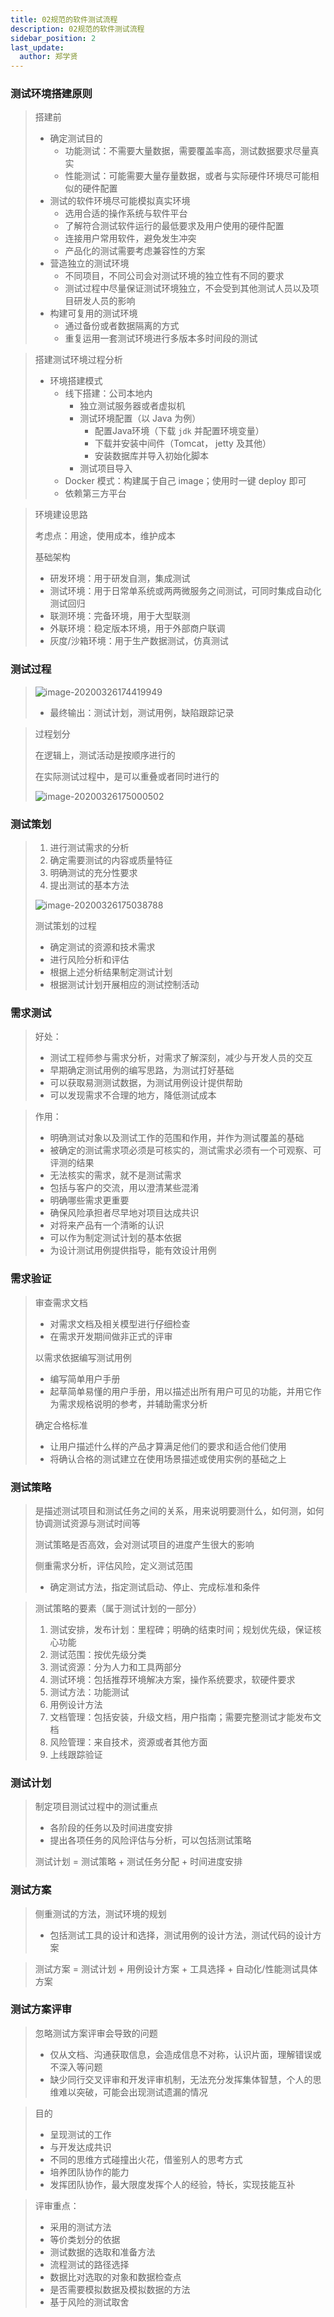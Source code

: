 ```yaml
---
title: 02规范的软件测试流程
description: 02规范的软件测试流程
sidebar_position: 2
last_update:
  author: 郑学贤
---
```


### 测试环境搭建原则

> 搭建前
>
> - 确定测试目的
>   - 功能测试：不需要大量数据，需要覆盖率高，测试数据要求尽量真实
>   - 性能测试：可能需要大量存量数据，或者与实际硬件环境尽可能相似的硬件配置
> - 测试的软件环境尽可能模拟真实环境
>   - 选用合适的操作系统与软件平台
>   - 了解符合测试软件运行的最低要求及用户使用的硬件配置
>   - 连接用户常用软件，避免发生冲突
>   - 产品化的测试需要考虑兼容性的方案
> - 营造独立的测试环境
>   - 不同项目，不同公司会对测试环境的独立性有不同的要求
>   - 测试过程中尽量保证测试环境独立，不会受到其他测试人员以及项目研发人员的影响
> - 构建可复用的测试环境
>   - 通过备份或者数据隔离的方式
>   - 重复运用一套测试环境进行多版本多时间段的测试

> 搭建测试环境过程分析
>
> - 环境搭建模式
>   - 线下搭建：公司本地内
>     - 独立测试服务器或者虚拟机
>     - 测试环境配置（以 Java 为例）
>       - 配置Java环境（下载 `jdk` 并配置环境变量）
>       - 下载并安装中间件（Tomcat， jetty 及其他）
>       - 安装数据库并导入初始化脚本
>     - 测试项目导入
>   - Docker 模式：构建属于自己 image；使用时一键 deploy 即可
>   - 依赖第三方平台

> 环境建设思路
>
> 考虑点：用途，使用成本，维护成本
>
> 基础架构
>
> - 研发环境：用于研发自测，集成测试
> - 测试环境：用于日常单系统或两两微服务之间测试，可同时集成自动化测试回归
> - 联测环境：完备环境，用于大型联测
> - 外联环境：稳定版本环境，用于外部商户联调
> - 灰度/沙箱环境：用于生产数据测试，仿真测试



### 测试过程

> ![image-20200326174419949](@site/static/img/test_img/06.png)
>
> - 最终输出：测试计划，测试用例，缺陷跟踪记录

> 过程划分
>
> 在逻辑上，测试活动是按顺序进行的
>
> 在实际测试过程中，是可以重叠或者同时进行的
>
> ![image-20200326175000502](@site/static/img/test_img/07.png)



### 测试策划

> 1. 进行测试需求的分析
> 2. 确定需要测试的内容或质量特征
> 3. 明确测试的充分性要求
> 4. 提出测试的基本方法
>
> ![image-20200326175038788](@site/static/img/test_img/08.png)
>
> 测试策划的过程
>
> - 确定测试的资源和技术需求
> - 进行风险分析和评估
> - 根据上述分析结果制定测试计划
> - 根据测试计划开展相应的测试控制活动



### 需求测试

> 好处：
>
> - 测试工程师参与需求分析，对需求了解深刻，减少与开发人员的交互
> - 早期确定测试用例的编写思路，为测试打好基础
> - 可以获取易测测试数据，为测试用例设计提供帮助
> - 可以发现需求不合理的地方，降低测试成本

> 作用：
>
> - 明确测试对象以及测试工作的范围和作用，并作为测试覆盖的基础
> - 被确定的测试需求项必须是可核实的，测试需求必须有一个可观察、可评测的结果
> - 无法核实的需求，就不是测试需求
> - 包括与客户的交流，用以澄清某些混淆
> - 明确哪些需求更重要
> - 确保风险承担者尽早地对项目达成共识
> - 对将来产品有一个清晰的认识
> - 可以作为制定测试计划的基本依据
> - 为设计测试用例提供指导，能有效设计用例



### 需求验证

> 审查需求文档
>
> - 对需求文档及相关模型进行仔细检查
> - 在需求开发期间做非正式的评审
>
> 以需求依据编写测试用例
>
> - 编写简单用户手册
> - 起草简单易懂的用户手册，用以描述出所有用户可见的功能，并用它作为需求规格说明的参考，并辅助需求分析
>
> 确定合格标准
>
> - 让用户描述什么样的产品才算满足他们的要求和适合他们使用
> - 将确认合格的测试建立在使用场景描述或使用实例的基础之上



### 测试策略

> 是描述测试项目和测试任务之间的关系，用来说明要测什么，如何测，如何协调测试资源与测试时间等
>
> 测试策略是否高效，会对测试项目的进度产生很大的影响
>
> 侧重需求分析，评估风险，定义测试范围
>
> - 确定测试方法，指定测试启动、停止、完成标准和条件

> 测试策略的要素（属于测试计划的一部分）
>
> 1. 测试安排，发布计划：里程碑；明确的结束时间；规划优先级，保证核心功能
> 2. 测试范围：按优先级分类
> 3. 测试资源：分为人力和工具两部分
> 4. 测试环境：包括推荐环境解决方案，操作系统要求，软硬件要求
> 5. 测试方法：功能测试
> 6. 用例设计方法
> 7. 文档管理：包括安装，升级文档，用户指南；需要完整测试才能发布文档
> 8. 风险管理：来自技术，资源或者其他方面
> 9. 上线跟踪验证



### 测试计划

> 制定项目测试过程中的测试重点
>
> - 各阶段的任务以及时间进度安排
> - 提出各项任务的风险评估与分析，可以包括测试策略
>
> 测试计划 = 测试策略 + 测试任务分配 + 时间进度安排



### 测试方案

> 侧重测试的方法，测试环境的规划
>
> - 包括测试工具的设计和选择，测试用例的设计方法，测试代码的设计方案

> 测试方案 = 测试计划 + 用例设计方案 + 工具选择 + 自动化/性能测试具体方案



### 测试方案评审

> 忽略测试方案评审会导致的问题
>
> - 仅从文档、沟通获取信息，会造成信息不对称，认识片面，理解错误或不深入等问题
> - 缺少同行交叉评审和开发评审机制，无法充分发挥集体智慧，个人的思维难以突破，可能会出现测试遗漏的情况

> 目的
>
> - 呈现测试的工作
> - 与开发达成共识
> - 不同的思维方式碰撞出火花，借鉴别人的思考方式
> - 培养团队协作的能力
> - 发挥团队协作，最大限度发挥个人的经验，特长，实现技能互补

> 评审重点：
>
> - 采用的测试方法
> - 等价类划分的依据
> - 测试数据的选取和准备方法
> - 流程测试的路径选择
> - 数据比对选取的对象和数据检查点
> - 是否需要模拟数据及模拟数据的方法
> - 基于风险的测试取舍

